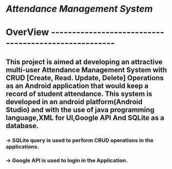 # _Attendance Management System_

# OverView -----------------------------------------------------
## This project is aimed at developing an attractive multi-user Attendance Management System  with CRUD  [Create, Read. Update, Delete] Operations as an Android application that would keep a record of student attendance. This system is developed in an android platform(Android Studio) and with the use of java programming language,XML for UI,Google API And SQLite as a database.


### -> SQLite query is used to perform CRUD operations in the applications.
### -> Google API is used to login in the Application.


